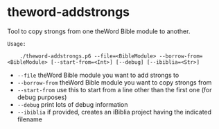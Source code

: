 # theword-addstrongs
Tool to copy strongs from one theWord Bible module to another.

`Usage:`

`    ./theword-addstrongs.p6 --file=<BibleModule> --borrow-from=<BibleModule> [--start-from=<Int>] [--debug] [--ibiblia=<Str>]`

* `--file`        theWord Bible module you want to add strongs to
* `--borrow-from` theWord Bible module you want to copy strongs from
* `--start-from`  use this to start from a line other than the first one (for debug purposes)
* `--debug`       print lots of debug information
* `--ibiblia`     if provided, creates an iBiblia project having the indicated filename
